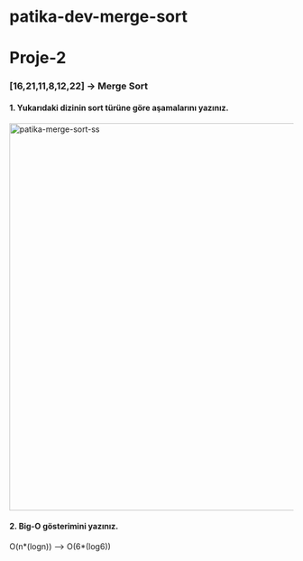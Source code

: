 # patika-dev-merge-sort

# Proje-2
### [16,21,11,8,12,22] -> Merge Sort

#### 1. Yukarıdaki dizinin sort türüne göre aşamalarını yazınız.

<img width="686" alt="patika-merge-sort-ss" src="https://user-images.githubusercontent.com/116636128/198254269-6269b1fb-2181-45d5-9b91-6c4f0402e959.png">


#### 2. Big-O gösterimini yazınız.

O(n*(logn)) --> O(6*(log6))

